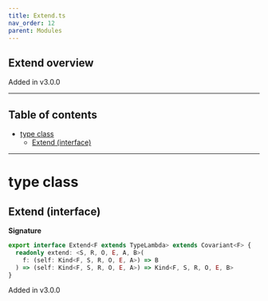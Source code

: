 ```yaml
---
title: Extend.ts
nav_order: 12
parent: Modules
---
```


## Extend overview

Added in v3.0.0

---

<h2 class="text-delta">Table of contents</h2>

- [type class](#type-class)
  - [Extend (interface)](#extend-interface)

---

# type class

## Extend (interface)

**Signature**

```ts
export interface Extend<F extends TypeLambda> extends Covariant<F> {
  readonly extend: <S, R, O, E, A, B>(
    f: (self: Kind<F, S, R, O, E, A>) => B
  ) => (self: Kind<F, S, R, O, E, A>) => Kind<F, S, R, O, E, B>
}
```

Added in v3.0.0
